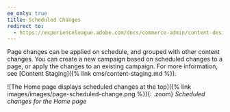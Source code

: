 ```yaml
---
ee_only: true
title: Scheduled Changes
redirect to:
  - https://experienceleague.adobe.com/docs/commerce-admin/content-design/elements/pages/pages-workspace.html#scheduled-changes
---
```


Page changes can be applied on schedule, and grouped with other content changes. You can create a new campaign based on scheduled changes to a page, or apply the changes to an existing campaign. For more information, see [Content Staging]({% link cms/content-staging.md %}).

![The Home page displays scheduled changes at the top]({% link images/images/page-scheduled-change.png %}){: .zoom}
_Scheduled changes for the Home page_
